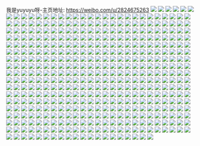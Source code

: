 我是yuyuyu呀-主页地址: https://weibo.com/u/2824675263 
![](https://wx4.sinaimg.cn/mw2000/a85d1fbfly1h9pu7edps0j21iq20z1kx.jpg) 
![](https://wx4.sinaimg.cn/mw2000/a85d1fbfly1h9ijv0o2p6j229f30knpg.jpg) 
![](https://wx4.sinaimg.cn/mw2000/a85d1fbfly1h9ijurd4zoj229f30k7wm.jpg) 
![](https://wx4.sinaimg.cn/mw2000/a85d1fbfly1h9ijv1ojdlj229f30k7wi.jpg) 
![](https://wx4.sinaimg.cn/mw2000/a85d1fbfly1h9ijuwknudj229f30ku11.jpg) 
![](https://wx4.sinaimg.cn/mw2000/a85d1fbfly1h9hndr6zp0j21o02804qq.jpg) 
![](https://wx4.sinaimg.cn/mw2000/a85d1fbfly1h9hne2x2u0j21o02807wi.jpg) 
![](https://wx4.sinaimg.cn/mw2000/a85d1fbfly1h9hndxzlhjj21o02801ky.jpg) 
![](https://wx4.sinaimg.cn/mw2000/a85d1fbfly1h9hnduc1yjj21o0280x6p.jpg) 
![](https://wx4.sinaimg.cn/mw2000/a85d1fbfly1h9hndmuo9kj21o0280e82.jpg) 
![](https://wx4.sinaimg.cn/mw2000/a85d1fbfly1h9hne0gpdej21o02804qq.jpg) 
![](https://wx4.sinaimg.cn/mw2000/a85d1fbfly1h9fusxbai4j22c0340b2b.jpg) 
![](https://wx4.sinaimg.cn/mw2000/a85d1fbfly1h9futconavj22c0340u0y.jpg) 
![](https://wx4.sinaimg.cn/mw2000/a85d1fbfly1h9futodp5yj22c03404qq.jpg) 
![](https://wx4.sinaimg.cn/mw2000/a85d1fbfly1h9futuibs1j22c0340x6p.jpg) 
![](https://wx4.sinaimg.cn/mw2000/a85d1fbfly1h9futxe6t6j21q22are81.jpg) 
![](https://wx4.sinaimg.cn/mw2000/a85d1fbfly1h9fuv9mud2j22c03404qr.jpg) 
![](https://wx4.sinaimg.cn/mw2000/a85d1fbfly1h9fd1lgesmj22c0340b29.jpg) 
![](https://wx4.sinaimg.cn/mw2000/a85d1fbfly1h9f3m8d8m4j21o02807tw.jpg) 
![](https://wx4.sinaimg.cn/mw2000/a85d1fbfly1h9f3m6z060j21o02801is.jpg) 
![](https://wx4.sinaimg.cn/mw2000/a85d1fbfly1h9f3m3sd7mj21o02801kx.jpg) 
![](https://wx4.sinaimg.cn/mw2000/a85d1fbfly1h9f3m5bbsfj21o02801kx.jpg) 
![](https://wx4.sinaimg.cn/mw2000/a85d1fbfly1h9aahv9qzqj21o02807wi.jpg) 
![](https://wx4.sinaimg.cn/mw2000/a85d1fbfly1h97owr3hglj20sp0t2dji.jpg) 
![](https://wx4.sinaimg.cn/mw2000/a85d1fbfly1h92i04qkozj22c02c0u0y.jpg) 
![](https://wx4.sinaimg.cn/mw2000/a85d1fbfly1h8yqf55imkj22c0340qv5.jpg) 
![](https://wx4.sinaimg.cn/mw2000/a85d1fbfly1h8n6f363sdj22c0340kjm.jpg) 
![](https://wx4.sinaimg.cn/mw2000/a85d1fbfly1h7z7i0q8ybj21o0280kjn.jpg) 
![](https://wx4.sinaimg.cn/mw2000/a85d1fbfly1h7z7hstscij21o0280x6r.jpg) 
![](https://wx4.sinaimg.cn/mw2000/a85d1fbfly1h7z7i4evrmj21o0280qv7.jpg) 
![](https://wx4.sinaimg.cn/mw2000/a85d1fbfly1h7z7hwhjh4j21o02801l0.jpg) 
![](https://wx4.sinaimg.cn/mw2000/a85d1fbfly1h7z5123pxwj21o0280kjn.jpg) 
![](https://wx4.sinaimg.cn/mw2000/a85d1fbfly1h7d6bvso6vj22c02c0hdu.jpg) 
![](https://wx4.sinaimg.cn/mw2000/a85d1fbfly1h744fdjatuj217n1m5nbf.jpg) 
![](https://wx4.sinaimg.cn/mw2000/a85d1fbfly1h6x5yegzy4j220f2okb2a.jpg) 
![](https://wx4.sinaimg.cn/mw2000/a85d1fbfly1h6x5yezi2rj20u2143dm1.jpg) 
![](https://wx4.sinaimg.cn/mw2000/a85d1fbfly1h6nxtunhcrj20se12bnm6.jpg) 
![](https://wx4.sinaimg.cn/mw2000/a85d1fbfly1h6gvcj6ugmj22bc2bcka3.jpg) 
![](https://wx4.sinaimg.cn/mw2000/a85d1fbfly1h5cd35dgq3j20xl18s1ky.jpg) 
![](https://wx4.sinaimg.cn/mw2000/a85d1fbfly1h5cd33tnndj20xl18snpd.jpg) 
![](https://wx4.sinaimg.cn/mw2000/a85d1fbfly1h5cd36mijgj20xl18snpd.jpg) 
![](https://wx4.sinaimg.cn/mw2000/a85d1fbfly1h5cd32r941j20xl18s4qp.jpg) 
![](https://wx4.sinaimg.cn/mw2000/a85d1fbfly1h4qcsu4kskj23402c01kz.jpg) 
![](https://wx4.sinaimg.cn/mw2000/a85d1fbfly1h4qcssrvq9j23402c0b2a.jpg) 
![](https://wx4.sinaimg.cn/mw2000/a85d1fbfly1h4qbsp815cj22c0340x6s.jpg) 
![](https://wx4.sinaimg.cn/mw2000/a85d1fbfly1h4qbsq5246j21fg1wl4qp.jpg) 
![](https://wx4.sinaimg.cn/mw2000/a85d1fbfly1h4q7cc56htj22c033yx6r.jpg) 
![](https://wx4.sinaimg.cn/mw2000/a85d1fbfly1h4i6qxmpsuj21r02bze81.jpg) 
![](https://wx4.sinaimg.cn/mw2000/a85d1fbfly1h4i0wudadlj22c02c0qv6.jpg) 
![](https://wx4.sinaimg.cn/mw2000/a85d1fbfly1h4i0wy3xl8j225k25knpd.jpg) 
![](https://wx4.sinaimg.cn/mw2000/a85d1fbfly1h4i0x31tquj22c02c0u0y.jpg) 
![](https://wx4.sinaimg.cn/mw2000/a85d1fbfly1h4i0wmoegjj22c02c0kjn.jpg) 
![](https://wx4.sinaimg.cn/mw2000/a85d1fbfly1h4gyxjfjp3j21m225fu0x.jpg) 
![](https://wx4.sinaimg.cn/mw2000/a85d1fbfly1h4gyxib2wdj21r02c01ky.jpg) 
![](https://wx4.sinaimg.cn/mw2000/a85d1fbfly1h4fjwhqvhdj21pc29snpd.jpg) 
![](https://wx4.sinaimg.cn/mw2000/a85d1fbfly1h4f01f15f4j215o334npe.jpg) 
![](https://wx4.sinaimg.cn/mw2000/a85d1fbfly1h4eo089zavj215o1qi1kx.jpg) 
![](https://wx4.sinaimg.cn/mw2000/a85d1fbfly1h4eidfafggj22c0340b29.jpg) 
![](https://wx4.sinaimg.cn/mw2000/a85d1fbfly1h4eidgtvxxj22c03407wj.jpg) 
![](https://wx4.sinaimg.cn/mw2000/a85d1fbfly1h4doohhau3j225w2vuu0x.jpg) 
![](https://wx4.sinaimg.cn/mw2000/a85d1fbfly1h4dnlc71vmj22c0340u0x.jpg) 
![](https://wx4.sinaimg.cn/mw2000/a85d1fbfly1h3zsnzv1jcj2309206qo3.jpg) 
![](https://wx4.sinaimg.cn/mw2000/a85d1fbfly1h3yyptwu6gj21o028rx6q.jpg) 
![](https://wx4.sinaimg.cn/mw2000/a85d1fbfly1h3yypwhlbnj21o02804qr.jpg) 
![](https://wx4.sinaimg.cn/mw2000/a85d1fbfly1h3yypoh64bj21o0280e83.jpg) 
![](https://wx4.sinaimg.cn/mw2000/a85d1fbfly1h3ywsxrgsgj215o1jknc6.jpg) 
![](https://wx4.sinaimg.cn/mw2000/a85d1fbfly1h3yr2bv00vj23402c04qr.jpg) 
![](https://wx4.sinaimg.cn/mw2000/a85d1fbfly1h3yq3wr75xj22lc2lc7wi.jpg) 
![](https://wx4.sinaimg.cn/mw2000/a85d1fbfly1h3yq3tkytuj21o0280e82.jpg) 
![](https://wx4.sinaimg.cn/mw2000/a85d1fbfly1h3yq3uxay0j22c03401l0.jpg) 
![](https://wx4.sinaimg.cn/mw2000/a85d1fbfly1h3yq3vw4lsj21r02c0txl.jpg) 
![](https://wx4.sinaimg.cn/mw2000/a85d1fbfly1h3ijkarep4j22ot1ffqt4.jpg) 
![](https://wx4.sinaimg.cn/mw2000/a85d1fbfly1h2xkwbbq91j21r02c04qq.jpg) 
![](https://wx4.sinaimg.cn/mw2000/a85d1fbfly1h20170zj4zj22c0340b2b.jpg) 
![](https://wx4.sinaimg.cn/mw2000/a85d1fbfly1h1xpducbxfj22c03407wi.jpg) 
![](https://wx4.sinaimg.cn/mw2000/a85d1fbfly1h1xpe4c94zj21o02807wj.jpg) 
![](https://wx4.sinaimg.cn/mw2000/a85d1fbfly1h1xpec0xsej21o0280kjm.jpg) 
![](https://wx4.sinaimg.cn/mw2000/a85d1fbfly1h1xpdt111tj21o0280e82.jpg) 
![](https://wx4.sinaimg.cn/mw2000/a85d1fbfly1h1qna0uvmoj21sc2dsnpd.jpg) 
![](https://wx4.sinaimg.cn/mw2000/a85d1fbfly1h1byqn9e7rj2280280e82.jpg) 
![](https://wx4.sinaimg.cn/mw2000/a85d1fbfly1h1byqlqbwaj22c0340kjm.jpg) 
![](https://wx4.sinaimg.cn/mw2000/a85d1fbfly1h1axx1g09wj21l52byx6p.jpg) 
![](https://wx4.sinaimg.cn/mw2000/a85d1fbfly1h16aesyblwj20xc1ix4e3.jpg) 
![](https://wx4.sinaimg.cn/mw2000/a85d1fbfly1h15zg0vj75j22c03407wi.jpg) 
![](https://wx4.sinaimg.cn/mw2000/a85d1fbfly1h15zg1m0juj22112114qp.jpg) 
![](https://wx4.sinaimg.cn/mw2000/a85d1fbfly1h15zfzpkhfj22c0340qv6.jpg) 
![](https://wx4.sinaimg.cn/mw2000/a85d1fbfly1h15zg24b0kj21sc2ds4qp.jpg) 
![](https://wx4.sinaimg.cn/mw2000/a85d1fbfly1h15zg30a2uj22c03404qq.jpg) 
![](https://wx4.sinaimg.cn/mw2000/a85d1fbfly1h15zg3o4hxj22c0340qv5.jpg) 
![](https://wx4.sinaimg.cn/mw2000/a85d1fbfly1h0prut0280j234033yhdu.jpg) 
![](https://wx4.sinaimg.cn/mw2000/a85d1fbfly1h08kk1f6xcj21o0280b2b.jpg) 
![](https://wx4.sinaimg.cn/mw2000/a85d1fbfly1h062341i4ij21po2a6hdt.jpg) 
![](https://wx4.sinaimg.cn/mw2000/a85d1fbfly1h00g6yahpsj20yi22me81.jpg) 
![](https://wx4.sinaimg.cn/mw2000/a85d1fbfly1gzvhorj62wj21eg1x6wvw.jpg) 
![](https://wx4.sinaimg.cn/mw2000/a85d1fbfly1gznp2uxzd6j22an2anqv7.jpg) 
![](https://wx4.sinaimg.cn/mw2000/a85d1fbfly1gzm6b5jv3ej222o340b2a.jpg) 
![](https://wx4.sinaimg.cn/mw2000/a85d1fbfly1gzm6b696jqj21g11xf4qp.jpg) 
![](https://wx4.sinaimg.cn/mw2000/a85d1fbfly1gzm6b6zb4xj21ei1vcnkz.jpg) 
![](https://wx4.sinaimg.cn/mw2000/a85d1fbfly1gzm6b7i7b1j21jz22n4qp.jpg) 
![](https://wx4.sinaimg.cn/mw2000/a85d1fbfly1gzm6b93vw1j221h2pzkjm.jpg) 
![](https://wx4.sinaimg.cn/mw2000/a85d1fbfly1gzm6ba1lrdj21dg1txb29.jpg) 
![](https://wx4.sinaimg.cn/mw2000/a85d1fbfly1gzm6bc7hhxj21rn2nhb29.jpg) 
![](https://wx4.sinaimg.cn/mw2000/a85d1fbfly1gzm6bbg3euj21k022nhdt.jpg) 
![](https://wx4.sinaimg.cn/mw2000/a85d1fbfly1gzm6c726rjj226z2y5hdv.jpg) 
![](https://wx4.sinaimg.cn/mw2000/a85d1fbfly1gzc7kfb32zj227n2yuqv6.jpg) 
![](https://wx4.sinaimg.cn/mw2000/a85d1fbfly1gzc7kfzcnwj21fz1xb4qp.jpg) 
![](https://wx4.sinaimg.cn/mw2000/a85d1fbfly1gzc7khe95yj22b532vu0z.jpg) 
![](https://wx4.sinaimg.cn/mw2000/a85d1fbfly1gzc7kj32w9j22bi340e84.jpg) 
![](https://wx4.sinaimg.cn/mw2000/a85d1fbfly1gzbxon8axwj21bz1rzhdt.jpg) 
![](https://wx4.sinaimg.cn/mw2000/a85d1fbfly1gzbxom7d8sj21o0280e82.jpg) 
![](https://wx4.sinaimg.cn/mw2000/a85d1fbfly1gzbxoocgavj21l32447wi.jpg) 
![](https://wx4.sinaimg.cn/mw2000/a85d1fbfly1gzbxoq0xnhj21o0280kjm.jpg) 
![](https://wx4.sinaimg.cn/mw2000/a85d1fbfly1gz3y4vn497j234022o7wi.jpg) 
![](https://wx4.sinaimg.cn/mw2000/a85d1fbfly1gz0j9gn6h7j21o0280x6q.jpg) 
![](https://wx4.sinaimg.cn/mw2000/a85d1fbfly1gyzhgpjk9dj21o0280qv5.jpg) 
![](https://wx4.sinaimg.cn/mw2000/a85d1fbfly1gyxas7tlawj21jk2bckjl.jpg) 
![](https://wx4.sinaimg.cn/mw2000/a85d1fbfly1gyt9recabxj22c0340npd.jpg) 
![](https://wx4.sinaimg.cn/mw2000/a85d1fbfly1gyr86pvqlzj21qa2b1kjm.jpg) 
![](https://wx4.sinaimg.cn/mw2000/a85d1fbfly1gyr86ooldgj20uv155wvn.jpg) 
![](https://wx4.sinaimg.cn/mw2000/a85d1fbfly1gyr86qbyhnj20uv155h2k.jpg) 
![](https://wx4.sinaimg.cn/mw2000/a85d1fbfly1gyj83ayjaxj21o0281kjl.jpg) 
![](https://wx4.sinaimg.cn/mw2000/a85d1fbfly1gyj83a66a0j21q92b0x6p.jpg) 
![](https://wx4.sinaimg.cn/mw2000/a85d1fbfly1gyi3utfbkij20yi0xwdy6.jpg) 
![](https://wx4.sinaimg.cn/mw2000/a85d1fbfly1gygyqjgdd8j20yf19wb21.jpg) 
![](https://wx4.sinaimg.cn/mw2000/a85d1fbfly1gxuujrcmvyj22z01zd7wi.jpg) 
![](https://wx4.sinaimg.cn/mw2000/a85d1fbfly1gxsf6f59nqj229m29mnpe.jpg) 
![](https://wx4.sinaimg.cn/mw2000/a85d1fbfly1gxq9fc91e6j22c02c0qv8.jpg) 
![](https://wx4.sinaimg.cn/mw2000/a85d1fbfly1gxq9fdwgeij22c02bzqv7.jpg) 
![](https://wx4.sinaimg.cn/mw2000/a85d1fbfly1gxq9fg1uqyj22bz2c01l0.jpg) 
![](https://wx4.sinaimg.cn/mw2000/a85d1fbfly1gxq9fap3mqj22bz2c04qs.jpg) 
![](https://wx4.sinaimg.cn/mw2000/a85d1fbfly1gxp7t1057bj22c03404qs.jpg) 
![](https://wx4.sinaimg.cn/mw2000/a85d1fbfly1gxlnrv7bo3j21o0280hdu.jpg) 
![](https://wx4.sinaimg.cn/mw2000/a85d1fbfly1gxlku1t2m5j23402c0kjm.jpg) 
![](https://wx4.sinaimg.cn/mw2000/a85d1fbfly1gxliig5cwlj22z22e9npg.jpg) 
![](https://wx4.sinaimg.cn/mw2000/a85d1fbfly1gxe9gu3l28j22c03401l1.jpg) 
![](https://wx4.sinaimg.cn/mw2000/a85d1fbfly1gxdkzxfyjgj22c02c0e83.jpg) 
![](https://wx4.sinaimg.cn/mw2000/a85d1fbfly1gxdihta02oj23402c07wi.jpg) 
![](https://wx4.sinaimg.cn/mw2000/a85d1fbfly1gxcgm4ffuhj21o7280x6p.jpg) 
![](https://wx4.sinaimg.cn/mw2000/a85d1fbfly1gx0iyzipjgj23402c0nph.jpg) 
![](https://wx4.sinaimg.cn/mw2000/a85d1fbfly1gwtw1q5igwj22c02c0npf.jpg) 
![](https://wx4.sinaimg.cn/mw2000/a85d1fbfly1gwtvzw8pk2j22c02c0x6q.jpg) 
![](https://wx4.sinaimg.cn/mw2000/a85d1fbfly1gwtvzxwwnjj22c02c0kjm.jpg) 
![](https://wx4.sinaimg.cn/mw2000/a85d1fbfly1gwtw1rmwcgj22c0340qv5.jpg) 
![](https://wx4.sinaimg.cn/mw2000/a85d1fbfly1gwtrb878vuj22c02c0kjn.jpg) 
![](https://wx4.sinaimg.cn/mw2000/a85d1fbfly1gwtrbagegkj22au2auqv7.jpg) 
![](https://wx4.sinaimg.cn/mw2000/a85d1fbfly1gwf81ps32kj218o1nlb17.jpg) 
![](https://wx4.sinaimg.cn/mw2000/a85d1fbfly1gw5x0j4yyuj229b29be83.jpg) 
![](https://wx4.sinaimg.cn/mw2000/a85d1fbfly1gvxfvvmgojj20xc3pc1ky.jpg) 
![](https://wx4.sinaimg.cn/mw2000/0035a34rly1gvf7mixexuj61ve2hve8202.jpg) 
![](https://wx4.sinaimg.cn/mw2000/a85d1fbfly1gv85z6lw3yj221931vnpf.jpg) 
![](https://wx4.sinaimg.cn/mw2000/0035a34rly1gv85z7zr38j621t32ou0y02.jpg) 
![](https://wx4.sinaimg.cn/mw2000/0035a34rly1gv85z8g39fj60qp142x2f02.jpg) 
![](https://wx4.sinaimg.cn/mw2000/0035a34rly1gv85z5fgdpj6222332e8402.jpg) 
![](https://wx4.sinaimg.cn/mw2000/0035a34rly1guwgxi3eayj61o0280hdu02.jpg) 
![](https://wx4.sinaimg.cn/mw2000/0035a34rly1guwgo6xnl0j62c0340kjn02.jpg) 
![](https://wx4.sinaimg.cn/mw2000/0035a34rly1guwgo0nv48j62c0340u0z02.jpg) 
![](https://wx4.sinaimg.cn/mw2000/0035a34rly1guwgo5imvqj62c0340npf02.jpg) 
![](https://wx4.sinaimg.cn/mw2000/0035a34rly1guwgo39j6mj62c0340x6s02.jpg) 
![](https://wx4.sinaimg.cn/mw2000/0035a34rly1guwgnwgoxej62c02c0npf02.jpg) 
![](https://wx4.sinaimg.cn/mw2000/0035a34rly1guwgnyufwsj62c0340b2b02.jpg) 
![](https://wx4.sinaimg.cn/mw2000/0035a34rly1gujt55so8jj61o0280qv602.jpg) 
![](https://wx4.sinaimg.cn/mw2000/a85d1fbfly1gu2na57ae9j21o0280hdu.jpg) 
![](https://wx4.sinaimg.cn/mw2000/a85d1fbfly1gu2na57ae9j21o0280hdu.jpg) 
![](https://wx4.sinaimg.cn/mw2000/a85d1fbfly1gtsy38bjk1j20qo0qo0wh.jpg) 
![](https://wx4.sinaimg.cn/mw2000/a85d1fbfly1gtnw0l6bbmj20yi1714l9.jpg) 
![](https://wx4.sinaimg.cn/mw2000/a85d1fbfly1gtk1mm57cwj21o02807wj.jpg) 
![](https://wx4.sinaimg.cn/mw2000/a85d1fbfly1gtk1mn9lsgj21p029b7wi.jpg) 
![](https://wx4.sinaimg.cn/mw2000/a85d1fbfly1gtgjqfsaf4j22c02c01kz.jpg) 
![](https://wx4.sinaimg.cn/mw2000/a85d1fbfly1gtgjqai093j22c02c0kjm.jpg) 
![](https://wx4.sinaimg.cn/mw2000/a85d1fbfly1gtgjqedzzoj22c02c0e85.jpg) 
![](https://wx4.sinaimg.cn/mw2000/a85d1fbfly1gtgjqgxq00j22c02c0e82.jpg) 
![](https://wx4.sinaimg.cn/mw2000/a85d1fbfly1gsy4o6itwvj22c02c01kz.jpg) 
![](https://wx4.sinaimg.cn/mw2000/a85d1fbfly1gsvudw902vj20jg0jg0tm.jpg) 
![](https://wx4.sinaimg.cn/mw2000/a85d1fbfly1gsr8k9z425j21q92b1b29.jpg) 
![](https://wx4.sinaimg.cn/mw2000/a85d1fbfly1gsr43mkmkcj22c02c07wl.jpg) 
![](https://wx4.sinaimg.cn/mw2000/a85d1fbfly1gsr2oe1vlgj21o0280u10.jpg) 
![](https://wx4.sinaimg.cn/mw2000/a85d1fbfly1gsr2ofav1zj21o02801kz.jpg) 
![](https://wx4.sinaimg.cn/mw2000/a85d1fbfly1gsr2oh66krj21o02801l2.jpg) 
![](https://wx4.sinaimg.cn/mw2000/a85d1fbfly1gsr2obxx62j21o0280b2b.jpg) 
![](https://wx4.sinaimg.cn/mw2000/a85d1fbfly1gspp9pms7bj22c02c0e84.jpg) 
![](https://wx4.sinaimg.cn/mw2000/a85d1fbfly1gsoq6xlhaij230p2a0hdu.jpg) 
![](https://wx4.sinaimg.cn/mw2000/a85d1fbfly1gsnyrbjqmjj22c03407wl.jpg) 
![](https://wx4.sinaimg.cn/mw2000/a85d1fbfly1gsntx6355yj215o20xb29.jpg) 
![](https://wx4.sinaimg.cn/mw2000/a85d1fbfly1gsntx8yo4cj22c02c0u12.jpg) 
![](https://wx4.sinaimg.cn/mw2000/a85d1fbfly1gsnix6g05wj229s29rb2a.jpg) 
![](https://wx4.sinaimg.cn/mw2000/a85d1fbfly1gsmkknr6aij21o0280kjm.jpg) 
![](https://wx4.sinaimg.cn/mw2000/a85d1fbfly1gsmkkmxlwrj22c0340e83.jpg) 
![](https://wx4.sinaimg.cn/mw2000/a85d1fbfly1gsmkkp41ozj22c02c0u0z.jpg) 
![](https://wx4.sinaimg.cn/mw2000/a85d1fbfly1gsl8ae1v1sj21hp1finpd.jpg) 
![](https://wx4.sinaimg.cn/mw2000/a85d1fbfly1gsfumghllsj20u011i41z.jpg) 
![](https://wx4.sinaimg.cn/mw2000/a85d1fbfly1gs6a2cirtfj20j60j6dho.jpg) 
![](https://wx4.sinaimg.cn/mw2000/a85d1fbfly1gs0gjk63zhj23402c0x6r.jpg) 
![](https://wx4.sinaimg.cn/mw2000/a85d1fbfly1grydu9wolbj21o02801l3.jpg) 
![](https://wx4.sinaimg.cn/mw2000/a85d1fbfly1gru6bkjsshj22c0340hdu.jpg) 
![](https://wx4.sinaimg.cn/mw2000/a85d1fbfly1grp6ws2wevj20rs24mwoq.jpg) 
![](https://wx4.sinaimg.cn/mw2000/a85d1fbfly1grp6wshevnj20rs2ka4dp.jpg) 
![](https://wx4.sinaimg.cn/mw2000/a85d1fbfly1grp6wt4oznj20rs2yuqo4.jpg) 
![](https://wx4.sinaimg.cn/mw2000/a85d1fbfly1gros5evm55j222e2r6kjl.jpg) 
![](https://wx4.sinaimg.cn/mw2000/a85d1fbfly1gros5gt0qtj222e2r6x6p.jpg) 
![](https://wx4.sinaimg.cn/mw2000/a85d1fbfly1gros5kagzjj22c0340qv7.jpg) 
![](https://wx4.sinaimg.cn/mw2000/a85d1fbfly1gro1lqbwm7j20u00u0tgi.jpg) 
![](https://wx4.sinaimg.cn/mw2000/a85d1fbfly1gro1m62dlbj21o0280qva.jpg) 
![](https://wx4.sinaimg.cn/mw2000/a85d1fbfly1grlf2vcaczj22b92b9u0x.jpg) 
![](https://wx4.sinaimg.cn/mw2000/a85d1fbfly1grk9dwhsc2j20cb0m8myp.jpg) 
![](https://wx4.sinaimg.cn/mw2000/a85d1fbfly1grk9dvytllj22b92b9b2a.jpg) 
![](https://wx4.sinaimg.cn/mw2000/a85d1fbfly1grk03o4s8oj22c02c0u0y.jpg) 
![](https://wx4.sinaimg.cn/mw2000/a85d1fbfly1grfmvalgw3j20u0140k5l.jpg) 
![](https://wx4.sinaimg.cn/mw2000/a85d1fbfly1grfexnjaaij23402c07wk.jpg) 
![](https://wx4.sinaimg.cn/mw2000/a85d1fbfly1grdgttaul8j232v2b5qv6.jpg) 
![](https://wx4.sinaimg.cn/mw2000/a85d1fbfly1grdd9k5h2vj22c0340hdt.jpg) 
![](https://wx4.sinaimg.cn/mw2000/a85d1fbfly1gr8w8sqyy1j21ri2cokjl.jpg) 
![](https://wx4.sinaimg.cn/mw2000/a85d1fbfly1gr8w8qi1v4j21sc2dsx5h.jpg) 
![](https://wx4.sinaimg.cn/mw2000/a85d1fbfly1gr8w8tvscdj21ri2cokjl.jpg) 
![](https://wx4.sinaimg.cn/mw2000/a85d1fbfly1gr8rftidqmj22c03401l0.jpg) 
![](https://wx4.sinaimg.cn/mw2000/a85d1fbfly1gr31se5zlpj22c02c07wi.jpg) 
![](https://wx4.sinaimg.cn/mw2000/a85d1fbfly1gqzlquldp2j20yo1a8ncu.jpg) 
![](https://wx4.sinaimg.cn/mw2000/a85d1fbfly1gqy7raiafbj23402c0npg.jpg) 
![](https://wx4.sinaimg.cn/mw2000/a85d1fbfly1gqx8nfi872j233u2bvkjl.jpg) 
![](https://wx4.sinaimg.cn/mw2000/a85d1fbfly1gqtx47amyyj23gg56o7ww.jpg) 
![](https://wx4.sinaimg.cn/mw2000/a85d1fbfly1gqtx41dd7dj256o3gg7ww.jpg) 
![](https://wx4.sinaimg.cn/mw2000/a85d1fbfly1gqtx4rwxcej23gg56okk2.jpg) 
![](https://wx4.sinaimg.cn/mw2000/a85d1fbfly1gqtx4elniej23gg56ou1e.jpg) 
![](https://wx4.sinaimg.cn/mw2000/a85d1fbfly1gqtx4l4x1sj256o3pqe8g.jpg) 
![](https://wx4.sinaimg.cn/mw2000/a85d1fbfly1gqtx5dulv4j23gg56ohea.jpg) 
![](https://wx4.sinaimg.cn/mw2000/a85d1fbfly1gqtx4ywen1j23gg56oe8h.jpg) 
![](https://wx4.sinaimg.cn/mw2000/a85d1fbfly1gqtx3sqssgj23gg56oqvj.jpg) 
![](https://wx4.sinaimg.cn/mw2000/a85d1fbfly1gqtx55li3sj23gg56ob2o.jpg) 
![](https://wx4.sinaimg.cn/mw2000/a85d1fbfly1gqtx5giw5rj222o35oqv7.jpg) 
![](https://wx4.sinaimg.cn/mw2000/a85d1fbfly1gqp66a85eqj21o01o0b29.jpg) 
![](https://wx4.sinaimg.cn/mw2000/a85d1fbfly1gqo0u3mu6wj22c02c0u0y.jpg) 
![](https://wx4.sinaimg.cn/mw2000/a85d1fbfly1gqo0u2jw00j22c02c04qr.jpg) 
![](https://wx4.sinaimg.cn/mw2000/a85d1fbfly1gqkgazxgjwj20wy180qew.jpg) 
![](https://wx4.sinaimg.cn/mw2000/a85d1fbfly1gqj4ht6f1rj22c02c07wk.jpg) 
![](https://wx4.sinaimg.cn/mw2000/a85d1fbfly1gqj4hrid5ij21k80ru15o.jpg) 
![](https://wx4.sinaimg.cn/mw2000/a85d1fbfly1gqhzqg59xfj22c0340qv8.jpg) 
![](https://wx4.sinaimg.cn/mw2000/a85d1fbfly1gqhzqdkc83j22c03404qs.jpg) 
![](https://wx4.sinaimg.cn/mw2000/a85d1fbfly1gqd7vhgxoqj22c0340hdv.jpg) 
![](https://wx4.sinaimg.cn/mw2000/a85d1fbfgy1gq4d04n711j22c02c0e83.jpg) 
![](https://wx4.sinaimg.cn/mw2000/a85d1fbfgy1gq4d02yghij22c02c04qq.jpg) 
![](https://wx4.sinaimg.cn/mw2000/a85d1fbfgy1gq440abbe8j22zw28xe82.jpg) 
![](https://wx4.sinaimg.cn/mw2000/a85d1fbfly1gq39efb0npj23402c0x6q.jpg) 
![](https://wx4.sinaimg.cn/mw2000/a85d1fbfly1gq36sdidvpj22c02c0hdv.jpg) 
![](https://wx4.sinaimg.cn/mw2000/a85d1fbfly1gq27xouahxj22c02c0b2b.jpg) 
![](https://wx4.sinaimg.cn/mw2000/a85d1fbfly1gq27xt9vbaj22bt2bt7wi.jpg) 
![](https://wx4.sinaimg.cn/mw2000/a85d1fbfly1gq27xvn129j22c02c0hdt.jpg) 
![](https://wx4.sinaimg.cn/mw2000/a85d1fbfly1gq27y0q5vrj22c02c0npe.jpg) 
![](https://wx4.sinaimg.cn/mw2000/a85d1fbfgy1gq1traaalij234033y7wj.jpg) 
![](https://wx4.sinaimg.cn/mw2000/a85d1fbfgy1gq1nwfj2whj22lr1ybhdt.jpg) 
![](https://wx4.sinaimg.cn/mw2000/a85d1fbfgy1gq0t3y1upcj20rs1ore81.jpg) 
![](https://wx4.sinaimg.cn/mw2000/a85d1fbfgy1gq0o6v1kvaj22c033ye82.jpg) 
![](https://wx4.sinaimg.cn/mw2000/a85d1fbfly1gpztxawppsj20rs15oqdx.jpg) 
![](https://wx4.sinaimg.cn/mw2000/a85d1fbfgy1gpzeoyglboj23402c0b2b.jpg) 
![](https://wx4.sinaimg.cn/mw2000/a85d1fbfly1gpy44u67hmj20rs10wn8p.jpg) 
![](https://wx4.sinaimg.cn/mw2000/a85d1fbfly1gpy456ylkfj22c0340b2c.jpg) 
![](https://wx4.sinaimg.cn/mw2000/a85d1fbfgy1gpw7lg6g3vj256o3ggkjr.jpg) 
![](https://wx4.sinaimg.cn/mw2000/a85d1fbfgy1gpw7lbbse3j256o3gg7wo.jpg) 
![](https://wx4.sinaimg.cn/mw2000/a85d1fbfgy1gpw7k2ypm8j256o3ggkjp.jpg) 
![](https://wx4.sinaimg.cn/mw2000/a85d1fbfgy1gpw7kjqujoj23gg56ohe1.jpg) 
![](https://wx4.sinaimg.cn/mw2000/a85d1fbfgy1gpw7jyckx0j23gg56oqva.jpg) 
![](https://wx4.sinaimg.cn/mw2000/a85d1fbfgy1gpw7kpmupcj23gg56okjt.jpg) 
![](https://wx4.sinaimg.cn/mw2000/a85d1fbfgy1gpw7kujdo5j23gg56okjq.jpg) 
![](https://wx4.sinaimg.cn/mw2000/a85d1fbfgy1gpw7kdf6jzj23gg56ou11.jpg) 
![](https://wx4.sinaimg.cn/mw2000/a85d1fbfgy1gpw7l0r4v0j23gg56onpl.jpg) 
![](https://wx4.sinaimg.cn/mw2000/a85d1fbfgy1gpw7l5cpcfj23gg56oe87.jpg) 
![](https://wx4.sinaimg.cn/mw2000/a85d1fbfgy1gpw7jt2wq2j23gg56oe86.jpg) 
![](https://wx4.sinaimg.cn/mw2000/a85d1fbfgy1gpw7k8bdw3j23gg56oqv9.jpg) 
![](https://wx4.sinaimg.cn/mw2000/a85d1fbfgy1gpw0w6hobdj22c03407wi.jpg) 
![](https://wx4.sinaimg.cn/mw2000/a85d1fbfly1gpu1ect4j2j23402c0e84.jpg) 
![](https://wx4.sinaimg.cn/mw2000/a85d1fbfly1gptkm64ikaj22bh2bg1kz.jpg) 
![](https://wx4.sinaimg.cn/mw2000/a85d1fbfly1gpo3ss3mjsj228n2zie83.jpg) 
![](https://wx4.sinaimg.cn/mw2000/a85d1fbfly1gpo3stocmkj22c02c04qp.jpg) 
![](https://wx4.sinaimg.cn/mw2000/a85d1fbfly1gpo2dqmye5j22c02c07wi.jpg) 
![](https://wx4.sinaimg.cn/mw2000/a85d1fbfly1gpo2dsgegoj22c02c0kjl.jpg) 
![](https://wx4.sinaimg.cn/mw2000/a85d1fbfly1gpkffblgnqj20yo1a8kjm.jpg) 
![](https://wx4.sinaimg.cn/mw2000/a85d1fbfly1gpji5xrxzbj226q2wy4qq.jpg) 
![](https://wx4.sinaimg.cn/mw2000/a85d1fbfly1gphh2kb1jtj21pn1a87pr.jpg) 
![](https://wx4.sinaimg.cn/mw2000/a85d1fbfly1gpgab6nleej20yo1a8qhp.jpg) 
![](https://wx4.sinaimg.cn/mw2000/a85d1fbfly1gpg29n04nuj20vt16eds0.jpg) 
![](https://wx4.sinaimg.cn/mw2000/a85d1fbfly1gpg29nonp5j20x5187q9z.jpg) 
![](https://wx4.sinaimg.cn/mw2000/a85d1fbfly1gpfnqz3y5wj22c0340qv7.jpg) 
![](https://wx4.sinaimg.cn/mw2000/a85d1fbfly1gpeomalgnyj22c0340npe.jpg) 
![](https://wx4.sinaimg.cn/mw2000/a85d1fbfly1gpenx43vz0j21o0280qv5.jpg) 
![](https://wx4.sinaimg.cn/mw2000/a85d1fbfly1gpbmyp8uj6j21ui2pnhdt.jpg) 
![](https://wx4.sinaimg.cn/mw2000/a85d1fbfly1gpbb559f2xj22c0340hdu.jpg) 
![](https://wx4.sinaimg.cn/mw2000/a85d1fbfly1gp7qo8irllj21jt16lar5.jpg) 
![](https://wx4.sinaimg.cn/mw2000/a85d1fbfly1gp3d01zehfj23402c0hdv.jpg) 
![](https://wx4.sinaimg.cn/mw2000/a85d1fbfly1gp3czx29hlj223i1kme81.jpg) 
![](https://wx4.sinaimg.cn/mw2000/a85d1fbfly1gp39xq92swj22c03404qt.jpg) 
![](https://wx4.sinaimg.cn/mw2000/a85d1fbfly1gozi6oqu1uj21mq1mq4qq.jpg) 
![](https://wx4.sinaimg.cn/mw2000/a85d1fbfly1gokngklkafj21400ty0yc.jpg) 
![](https://wx4.sinaimg.cn/mw2000/a85d1fbfly1go9kptr202j20ix0phad9.jpg) 
![](https://wx4.sinaimg.cn/mw2000/a85d1fbfly1go3rr0y37tj21c70w54h3.jpg) 
![](https://wx4.sinaimg.cn/mw2000/a85d1fbfly1go389ngqypj20y815yazb.jpg) 
![](https://wx4.sinaimg.cn/mw2000/a85d1fbfly1go05f6jd4nj20u011itcw.jpg) 
![](https://wx4.sinaimg.cn/mw2000/a85d1fbfly1gnt4dg8qn1j22c03404qq.jpg) 
![](https://wx4.sinaimg.cn/mw2000/a85d1fbfly1gnt4bautnnj22c0340qv8.jpg) 
![](https://wx4.sinaimg.cn/mw2000/a85d1fbfly1gnt4b8vx53j21sc2dskjm.jpg) 
![](https://wx4.sinaimg.cn/mw2000/a85d1fbfly1gnt4b9ok7aj22c02c0hdt.jpg) 
![](https://wx4.sinaimg.cn/mw2000/a85d1fbfly1gnt4bcgfifj22c02c0npf.jpg) 
![](https://wx4.sinaimg.cn/mw2000/a85d1fbfly1gns4aw3vc4j22802807wh.jpg) 
![](https://wx4.sinaimg.cn/mw2000/a85d1fbfly1gnr02dmtcqj2280280b29.jpg) 
![](https://wx4.sinaimg.cn/mw2000/a85d1fbfly1gnqbcs8ftfj20ht0htdiz.jpg) 
![](https://wx4.sinaimg.cn/mw2000/a85d1fbfly1gnp6qoblsyj21o0280npd.jpg) 
![](https://wx4.sinaimg.cn/mw2000/a85d1fbfly1gnoj9pugywj20ht0ht0vt.jpg) 
![](https://wx4.sinaimg.cn/mw2000/a85d1fbfly1gnn7vrjqpmj22c02c0b2a.jpg) 
![](https://wx4.sinaimg.cn/mw2000/a85d1fbfly1gnn7vpnzqzj2340340kjm.jpg) 
![](https://wx4.sinaimg.cn/mw2000/a85d1fbfly1gnk1cz1rbcj20ht0httd0.jpg) 
![](https://wx4.sinaimg.cn/mw2000/a85d1fbfly1gnk1czh8m6j21jk15ox5u.jpg) 
![](https://wx4.sinaimg.cn/mw2000/a85d1fbfly1gncvmgcfu7j21r42c7qv5.jpg) 
![](https://wx4.sinaimg.cn/mw2000/a85d1fbfly1gnby3fsv56j21sc2dshdu.jpg) 
![](https://wx4.sinaimg.cn/mw2000/a85d1fbfly1gnby3gixqyj22c0340b2a.jpg) 
![](https://wx4.sinaimg.cn/mw2000/a85d1fbfly1gnby3dh8u3g206o06otmh.jpg) 
![](https://wx4.sinaimg.cn/mw2000/a85d1fbfly1gn9p079gaij22c0340b2e.jpg) 
![](https://wx4.sinaimg.cn/mw2000/a85d1fbfly1gn9p0906pqj23402c0qva.jpg) 
![](https://wx4.sinaimg.cn/mw2000/a85d1fbfly1gn9p02u23jj227l27vu0y.jpg) 
![](https://wx4.sinaimg.cn/mw2000/a85d1fbfly1gn9p0b7k51j22a931o1kz.jpg) 
![](https://wx4.sinaimg.cn/mw2000/a85d1fbfly1gn9p0c8r6hj230s29m4qr.jpg) 
![](https://wx4.sinaimg.cn/mw2000/a85d1fbfly1gn9p0dag3hj2251251npf.jpg) 
![](https://wx4.sinaimg.cn/mw2000/a85d1fbfly1gn9p0e6awnj23402c0u0x.jpg) 
![](https://wx4.sinaimg.cn/mw2000/a85d1fbfly1gn9p0gbcxqj228f28fqv6.jpg) 
![](https://wx4.sinaimg.cn/mw2000/a85d1fbfly1gn9p0h0bthj22c0340qv5.jpg) 
![](https://wx4.sinaimg.cn/mw2000/a85d1fbfly1gn9p0jd4bzj23402c0npi.jpg) 
![](https://wx4.sinaimg.cn/mw2000/a85d1fbfly1gn9p0kw7eyj22c02c0e83.jpg) 
![](https://wx4.sinaimg.cn/mw2000/a85d1fbfly1gn9p0lrht4j23402c0u0x.jpg) 
![](https://wx4.sinaimg.cn/mw2000/a85d1fbfly1gn9p0neswqj20u01hck0r.jpg) 
![](https://wx4.sinaimg.cn/mw2000/a85d1fbfly1gn9p0o87x0j21400u0e81.jpg) 
![](https://wx4.sinaimg.cn/mw2000/a85d1fbfly1gmwge6ufl1j20sg0sgaah.jpg) 
![](https://wx4.sinaimg.cn/mw2000/a85d1fbfly1gmwge7ys81j20u00midkf.jpg) 
![](https://wx4.sinaimg.cn/mw2000/a85d1fbfly1gmr2t9blcyj222o340npd.jpg) 
![](https://wx4.sinaimg.cn/mw2000/a85d1fbfly1gmr2ta3q0nj21xo2wi1kx.jpg) 
![](https://wx4.sinaimg.cn/mw2000/a85d1fbfly1gmr2t8jouhj222o340hdt.jpg) 
![](https://wx4.sinaimg.cn/mw2000/a85d1fbfly1gmr2tbajf1j234022oqv5.jpg) 
![](https://wx4.sinaimg.cn/mw2000/a85d1fbfly1gmr2q4xupxj222o340npd.jpg) 
![](https://wx4.sinaimg.cn/mw2000/a85d1fbfly1gmr2q5x70xj222o340u0x.jpg) 
![](https://wx4.sinaimg.cn/mw2000/a85d1fbfly1gmr2qwwpooj234022o4qp.jpg) 
![](https://wx4.sinaimg.cn/mw2000/a85d1fbfly1gmr2q6s6a7j222o340qv5.jpg) 
![](https://wx4.sinaimg.cn/mw2000/a85d1fbfly1gmhtutl514j20rs15oh1u.jpg) 
![](https://wx4.sinaimg.cn/mw2000/a85d1fbfly1gmhu1h5emlj21o02807wi.jpg) 
![](https://wx4.sinaimg.cn/mw2000/a85d1fbfly1gm65q98il9j2340340b2d.jpg) 
![](https://wx4.sinaimg.cn/mw2000/a85d1fbfly1glb63jspodj21g2262hdt.jpg) 
![](https://wx4.sinaimg.cn/mw2000/a85d1fbfly1glb63lkxcxj22c02c0kjn.jpg) 
![](https://wx4.sinaimg.cn/mw2000/a85d1fbfly1glb63kegmmj222q22qu0x.jpg) 
![](https://wx4.sinaimg.cn/mw2000/a85d1fbfly1glb63n25s0j229l29le83.jpg) 
![](https://wx4.sinaimg.cn/mw2000/a85d1fbfly1glb63fpg44j22c02c07wj.jpg) 
![](https://wx4.sinaimg.cn/mw2000/a85d1fbfly1glb63ztepqj22c02c0x6r.jpg) 
![](https://wx4.sinaimg.cn/mw2000/a85d1fbfly1glb63pvlo3j22c02c01ky.jpg) 
![](https://wx4.sinaimg.cn/mw2000/a85d1fbfly1glb63og2eqj22c02c0x6p.jpg) 
![](https://wx4.sinaimg.cn/mw2000/a85d1fbfly1glb63rayckj22732xge83.jpg) 
![](https://wx4.sinaimg.cn/mw2000/a85d1fbfly1glb63j0yaxj22tp24a1l1.jpg) 
![](https://wx4.sinaimg.cn/mw2000/a85d1fbfly1glb63tblmpj22c0340x6q.jpg) 
![](https://wx4.sinaimg.cn/mw2000/a85d1fbfly1glb63wotw8j21kw16m4qp.jpg) 
![](https://wx4.sinaimg.cn/mw2000/a85d1fbfly1glb63sadvej22c03401kz.jpg) 
![](https://wx4.sinaimg.cn/mw2000/a85d1fbfly1glb63v5cjqj22952954qr.jpg) 
![](https://wx4.sinaimg.cn/mw2000/a85d1fbfly1glb63w2ip3j22c02c07wi.jpg) 
![](https://wx4.sinaimg.cn/mw2000/a85d1fbfly1glb63u67raj22bj2bcu0y.jpg) 
![](https://wx4.sinaimg.cn/mw2000/a85d1fbfly1glb63xcg2uj22c03404qq.jpg) 
![](https://wx4.sinaimg.cn/mw2000/a85d1fbfly1glb63xcg2uj22c03404qq.jpg) 
![](https://wx4.sinaimg.cn/mw2000/a85d1fbfly1glb63y6ctaj22c0340u0x.jpg) 
![](https://wx4.sinaimg.cn/mw2000/a85d1fbfly1glb5np0dncj20u0190k10.jpg) 
![](https://wx4.sinaimg.cn/mw2000/a85d1fbfly1glb5o2promj234022o4qq.jpg) 
![](https://wx4.sinaimg.cn/mw2000/a85d1fbfly1glb5o3scz6j234022o7wi.jpg) 
![](https://wx4.sinaimg.cn/mw2000/a85d1fbfly1glb5nor8t9j21900u0thu.jpg) 
![](https://wx4.sinaimg.cn/mw2000/a85d1fbfly1glb5npbz8yj21900u0478.jpg) 
![](https://wx4.sinaimg.cn/mw2000/a85d1fbfly1glb5o4v4ucj234022o4qq.jpg) 
![](https://wx4.sinaimg.cn/mw2000/a85d1fbfly1glb5nq7u7nj22c02c0hdu.jpg) 
![](https://wx4.sinaimg.cn/mw2000/a85d1fbfly1glb5nr8dtqj2225225kjm.jpg) 
![](https://wx4.sinaimg.cn/mw2000/a85d1fbfly1glb5nsdjs3j22c02c0hdu.jpg) 
![](https://wx4.sinaimg.cn/mw2000/a85d1fbfly1glb5nwxjinj23402c0e82.jpg) 
![](https://wx4.sinaimg.cn/mw2000/a85d1fbfly1glb5nv83n0j23402c0kg9.jpg) 
![](https://wx4.sinaimg.cn/mw2000/a85d1fbfly1glb5ntege8j23402c0hdt.jpg) 
![](https://wx4.sinaimg.cn/mw2000/a85d1fbfly1glb5nzqzbtj233y1aox6q.jpg) 
![](https://wx4.sinaimg.cn/mw2000/a85d1fbfly1glb5o1hjmoj23402c01kz.jpg) 
![](https://wx4.sinaimg.cn/mw2000/a85d1fbfly1glb574azu9j23402c04qr.jpg) 
![](https://wx4.sinaimg.cn/mw2000/a85d1fbfly1glb575lfzuj22xd271u0y.jpg) 
![](https://wx4.sinaimg.cn/mw2000/a85d1fbfly1glb5778v5vj23402c0npf.jpg) 
![](https://wx4.sinaimg.cn/mw2000/a85d1fbfly1glb578or7wj23402c01kz.jpg) 
![](https://wx4.sinaimg.cn/mw2000/a85d1fbfly1glb57ajopyj23402c04qr.jpg) 
![](https://wx4.sinaimg.cn/mw2000/a85d1fbfly1glb572j8vej23402c0b2b.jpg) 
![](https://wx4.sinaimg.cn/mw2000/a85d1fbfly1glb57cq7l9j23402c0hdt.jpg) 
![](https://wx4.sinaimg.cn/mw2000/a85d1fbfly1glb5a1i7z7j23402c0e82.jpg) 
![](https://wx4.sinaimg.cn/mw2000/a85d1fbfly1glb5efvqtxj23402c0ke0.jpg) 
![](https://wx4.sinaimg.cn/mw2000/a85d1fbfly1glb4vstu6aj22c0340hdv.jpg) 
![](https://wx4.sinaimg.cn/mw2000/a85d1fbfly1glb4vu84c7j23402c0qv7.jpg) 
![](https://wx4.sinaimg.cn/mw2000/a85d1fbfly1glb4vvebuij23402c0hdv.jpg) 
![](https://wx4.sinaimg.cn/mw2000/a85d1fbfly1glb4vx1cl9j22c02c0x6q.jpg) 
![](https://wx4.sinaimg.cn/mw2000/a85d1fbfly1glb4vypuq0j229g29gu0y.jpg) 
![](https://wx4.sinaimg.cn/mw2000/a85d1fbfly1glb4w0mnujj228p28p4qr.jpg) 
![](https://wx4.sinaimg.cn/mw2000/a85d1fbfly1glb4w2917pj22c02c04qr.jpg) 
![](https://wx4.sinaimg.cn/mw2000/a85d1fbfly1glb4w53hlvj23282ao7wk.jpg) 
![](https://wx4.sinaimg.cn/mw2000/a85d1fbfly1glb4w2w9xkj21o0280kjl.jpg) 
![](https://wx4.sinaimg.cn/mw2000/a85d1fbfly1glb4w6mrvgj23402c0npd.jpg) 
![](https://wx4.sinaimg.cn/mw2000/a85d1fbfly1glb4w8owacj23402c0kjl.jpg) 
![](https://wx4.sinaimg.cn/mw2000/a85d1fbfly1glb4wanr35j23402c0npd.jpg) 
![](https://wx4.sinaimg.cn/mw2000/a85d1fbfly1glb4vr1bioj21o0280b2a.jpg) 
![](https://wx4.sinaimg.cn/mw2000/a85d1fbfly1glb4wejbr1j23402c0qv8.jpg) 
![](https://wx4.sinaimg.cn/mw2000/a85d1fbfly1glb4wd7wh0j23402c0kjn.jpg) 
![](https://wx4.sinaimg.cn/mw2000/a85d1fbfly1glb4wc6mayj23402c04qr.jpg) 
![](https://wx4.sinaimg.cn/mw2000/a85d1fbfly1glb4wffdgtj23402c0hdt.jpg) 
![](https://wx4.sinaimg.cn/mw2000/a85d1fbfly1gkli0r19iwj23402c0x6s.jpg) 
![](https://wx4.sinaimg.cn/mw2000/a85d1fbfly1gkli0uyc2cj23402c0kjo.jpg) 
![](https://wx4.sinaimg.cn/mw2000/a85d1fbfly1gkli0x6pfej22c03407wl.jpg) 
![](https://wx4.sinaimg.cn/mw2000/a85d1fbfly1gkli0zaiusj22c0340u0z.jpg) 
![](https://wx4.sinaimg.cn/mw2000/a85d1fbfly1gkli10n7rgj22c0340b2d.jpg) 
![](https://wx4.sinaimg.cn/mw2000/a85d1fbfly1gkli122vr8j22c0340npf.jpg) 
![](https://wx4.sinaimg.cn/mw2000/a85d1fbfly1gkli143xo7j22ao3281kz.jpg) 
![](https://wx4.sinaimg.cn/mw2000/a85d1fbfly1gkli15hmpdj22c0340u10.jpg) 
![](https://wx4.sinaimg.cn/mw2000/a85d1fbfly1gkli0y5aunj21q82bw4p9.jpg) 
![](https://wx4.sinaimg.cn/mw2000/a85d1fbfly1gkli16qsm3j22c0340x6p.jpg) 
![](https://wx4.sinaimg.cn/mw2000/a85d1fbfly1gkli18sq9ij21o0280hdu.jpg) 
![](https://wx4.sinaimg.cn/mw2000/a85d1fbfly1gkli1aq4yjj22h61uwe83.jpg) 
![](https://wx4.sinaimg.cn/mw2000/a85d1fbfly1gjqcgvo62yj22t01vckjn.jpg) 
![](https://wx4.sinaimg.cn/mw2000/a85d1fbfly1gjqcgwofhjj22u81w8npf.jpg) 
![](https://wx4.sinaimg.cn/mw2000/a85d1fbfly1gjqcgxlyylj22u81w84qr.jpg) 
![](https://wx4.sinaimg.cn/mw2000/a85d1fbfly1gjqcgzlj95j21w82u8e83.jpg) 
![](https://wx4.sinaimg.cn/mw2000/a85d1fbfly1gjqch0q608j22u81w8kjn.jpg) 
![](https://wx4.sinaimg.cn/mw2000/a85d1fbfly1gjqcgunbowj21w82u8qv7.jpg) 
![](https://wx4.sinaimg.cn/mw2000/a85d1fbfly1gf1cx0jjj8j22c03401l2.jpg) 
![](https://wx4.sinaimg.cn/mw2000/a85d1fbfly1gf1cx80i6qj22c03401l2.jpg) 
![](https://wx4.sinaimg.cn/mw2000/a85d1fbfly1gf1cxcbbtxj22c0340b2e.jpg) 
![](https://wx4.sinaimg.cn/mw2000/a85d1fbfly1gf1cwpwegvj22c0340e86.jpg) 
![](https://wx4.sinaimg.cn/mw2000/a85d1fbfly1gf1cxf4wkdj22c0340hdv.jpg) 
![](https://wx4.sinaimg.cn/mw2000/a85d1fbfly1gf1cxlgv1hj22c0340b2f.jpg) 
![](https://wx4.sinaimg.cn/mw2000/a85d1fbfly1get7x1znilj222o3407wh.jpg) 
![](https://wx4.sinaimg.cn/mw2000/a85d1fbfly1get7xiw8fcj222o340kjl.jpg) 
![](https://wx4.sinaimg.cn/mw2000/a85d1fbfly1get7xkm1uoj222o340tzn.jpg) 
![](https://wx4.sinaimg.cn/mw2000/a85d1fbfly1ges9jygzegj222o340qv6.jpg) 
![](https://wx4.sinaimg.cn/mw2000/a85d1fbfly1ges9k06qfnj222o340x6r.jpg) 
![](https://wx4.sinaimg.cn/mw2000/a85d1fbfly1ges9k2pzacj222o340npe.jpg) 
![](https://wx4.sinaimg.cn/mw2000/a85d1fbfly1gerymt7ra5j222o340npg.jpg) 
![](https://wx4.sinaimg.cn/mw2000/a85d1fbfly1gerymv5101j222o340x6s.jpg) 
![](https://wx4.sinaimg.cn/mw2000/a85d1fbfly1gerymwdib7j222o340e84.jpg) 
![](https://wx4.sinaimg.cn/mw2000/a85d1fbfly1gerymrit4mj220u319u11.jpg) 
![](https://wx4.sinaimg.cn/mw2000/a85d1fbfly1gerymxvvjaj222o3404qt.jpg) 
![](https://wx4.sinaimg.cn/mw2000/a85d1fbfly1gerymzww4aj222o3404qv.jpg) 
![](https://wx4.sinaimg.cn/mw2000/a85d1fbfly1ge022e5f8tj21vm1vm1kx.jpg) 
![](https://wx4.sinaimg.cn/mw2000/a85d1fbfly1gdjxihv9zzj2217217e82.jpg) 
![](https://wx4.sinaimg.cn/mw2000/a85d1fbfly1gdjxiip89zj22c02c0kjl.jpg) 
![](https://wx4.sinaimg.cn/mw2000/a85d1fbfly1gd6aht1o04j20rs1jk4qp.jpg) 
![](https://wx4.sinaimg.cn/mw2000/a85d1fbfly1gd6ahsk88ej20rs1jknka.jpg) 
![](https://wx4.sinaimg.cn/mw2000/a85d1fbfly1gd46oww7n2j23402c0x6r.jpg) 
![](https://wx4.sinaimg.cn/mw2000/a85d1fbfly1gd46oyee4oj23402c0kjn.jpg) 
![](https://wx4.sinaimg.cn/mw2000/a85d1fbfly1gd46p0ni2bj23402c0qv6.jpg) 
![](https://wx4.sinaimg.cn/mw2000/a85d1fbfly1gd46p2bfc2j23402c0hdw.jpg) 
![](https://wx4.sinaimg.cn/mw2000/a85d1fbfly1gd46ous3q4j23402c0x6q.jpg) 
![](https://wx4.sinaimg.cn/mw2000/a85d1fbfly1gd46p4ov3ej23402d8e84.jpg) 
![](https://wx4.sinaimg.cn/mw2000/a85d1fbfly1gd46p5yfl4j21pr2ab4qq.jpg) 
![](https://wx4.sinaimg.cn/mw2000/a85d1fbfly1gd46p7m3vjj22u924px6s.jpg) 
![](https://wx4.sinaimg.cn/mw2000/a85d1fbfly1gd46p90jsgj22c0340b2b.jpg) 
![](https://wx4.sinaimg.cn/mw2000/a85d1fbfly1gaxki22zozj20rs1yt12j.jpg) 
![](https://wx4.sinaimg.cn/mw2000/a85d1fbfly1gaxkhpai9wj21jl15nawf.jpg) 
![](https://wx4.sinaimg.cn/mw2000/a85d1fbfly1gav86sohgqj20rs223e0i.jpg) 
